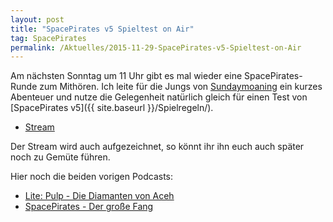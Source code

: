 ```yaml
---
layout: post
title: "SpacePirates v5 Spieltest on Air"
tag: SpacePirates
permalink: /Aktuelles/2015-11-29-SpacePirates-v5-Spieltest-on-Air
---
```


Am nächsten Sonntag um 11 Uhr gibt es mal wieder eine SpacePirates-Runde zum Mithören. Ich leite für die Jungs von [Sundaymoaning](http://sundaymoaning.de) ein kurzes Abenteuer und nutze die Gelegenheit natürlich gleich für einen Test von [SpacePirates v5]({{ site.baseurl }}/Spielregeln/).

- [Stream](http://streams.xenim.de/sundaymoaning.mp3)

Der Stream wird auch aufgezeichnet, so könnt ihr ihn euch auch später noch zu Gemüte führen.

Hier noch die beiden vorigen Podcasts:

- [Lite: Pulp - Die Diamanten von Aceh](http://sundaymoaning.fracker.de/smc067-die-diamanten-von-aceh/)
- [SpacePirates - Der große Fang](http://sundaymoaning.fracker.de/smc100-spacepirates-der-grose-fang/)
